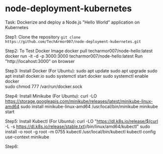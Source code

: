 # node-deployment-kubernetes
Task: Dockerize and deploy a Node.js "Hello World" application on Kubernetes

Step1: Clone the repository
	```git clone https://github.com/TechArmor007/node-deployment-kubernetes.git```

Step2: To Test Docker Image
        docker pull techarmor007/node-hello:latest
        docker run -it -d -p 3000:3000 techarmor007/node-hello:latest
	Run "http://locahost:3000" on browser
	
Step3: Install Docker (For Ubuntu):
	sudo apt update
	sudo apt upgrade
	sudo apt install docker.io
	sudo systemctl start docker
	sudo systemctl enable docker	
	sudo chmod 777 /var/run/docker.sock
	
Step4: Install Minikube (For Ubuntu):
	curl -LO https://storage.googleapis.com/minikube/releases/latest/minikube-linux-amd64
	sudo install minikube-linux-amd64 /usr/local/bin/minikube
	minikube start	
	
Step5: Install Kubectl (For Ubuntu):
	curl -LO "https://dl.k8s.io/release/$(curl -L -s https://dl.k8s.io/release/stable.txt)/bin/linux/amd64/kubectl"
	sudo install -o root -g root -m 0755 kubectl /usr/local/bin/kubectl
	kubectl config use-context minikube	
	
Step6:
